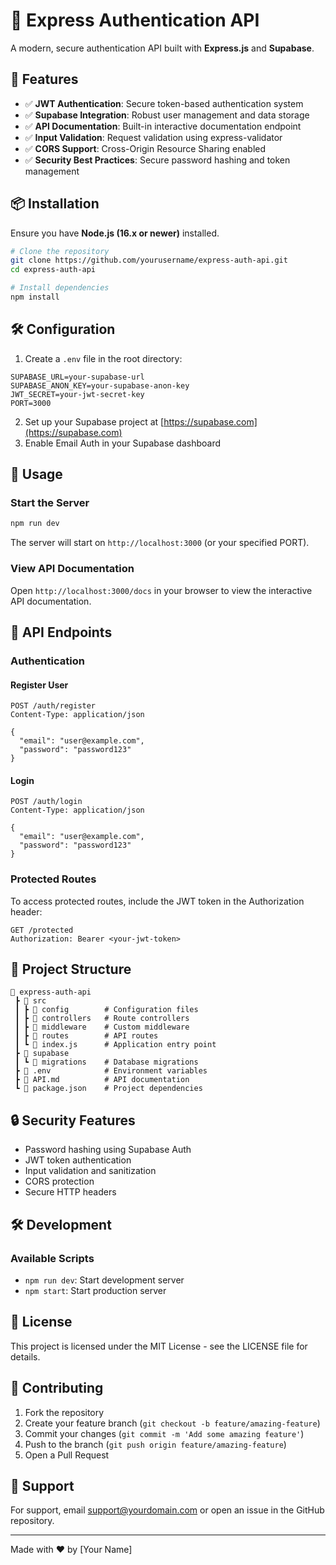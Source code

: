 # 🔐 Express Authentication API

A modern, secure authentication API built with **Express.js** and **Supabase**.

## 🚀 Features

- ✅ **JWT Authentication**: Secure token-based authentication system
- ✅ **Supabase Integration**: Robust user management and data storage
- ✅ **API Documentation**: Built-in interactive documentation endpoint
- ✅ **Input Validation**: Request validation using express-validator
- ✅ **CORS Support**: Cross-Origin Resource Sharing enabled
- ✅ **Security Best Practices**: Secure password hashing and token management

## 📦 Installation

Ensure you have **Node.js (16.x or newer)** installed.

```bash
# Clone the repository
git clone https://github.com/yourusername/express-auth-api.git
cd express-auth-api

# Install dependencies
npm install
```

## 🛠️ Configuration

1. Create a `.env` file in the root directory:
```env
SUPABASE_URL=your-supabase-url
SUPABASE_ANON_KEY=your-supabase-anon-key
JWT_SECRET=your-jwt-secret-key
PORT=3000
```

2. Set up your Supabase project at [https://supabase.com](https://supabase.com)
3. Enable Email Auth in your Supabase dashboard

## 🚀 Usage

### Start the Server
```bash
npm run dev
```

The server will start on `http://localhost:3000` (or your specified PORT).

### View API Documentation
Open `http://localhost:3000/docs` in your browser to view the interactive API documentation.

## 📡 API Endpoints

### Authentication

#### Register User
```http
POST /auth/register
Content-Type: application/json

{
  "email": "user@example.com",
  "password": "password123"
}
```

#### Login
```http
POST /auth/login
Content-Type: application/json

{
  "email": "user@example.com",
  "password": "password123"
}
```

### Protected Routes

To access protected routes, include the JWT token in the Authorization header:
```http
GET /protected
Authorization: Bearer <your-jwt-token>
```

## 📁 Project Structure

```
📂 express-auth-api
 ┣ 📂 src
 ┃ ┣ 📂 config        # Configuration files
 ┃ ┣ 📂 controllers   # Route controllers
 ┃ ┣ 📂 middleware    # Custom middleware
 ┃ ┣ 📂 routes        # API routes
 ┃ ┗ 📜 index.js      # Application entry point
 ┣ 📂 supabase
 ┃ ┗ 📂 migrations    # Database migrations
 ┣ 📜 .env            # Environment variables
 ┣ 📜 API.md          # API documentation
 ┗ 📜 package.json    # Project dependencies
```

## 🔒 Security Features

- Password hashing using Supabase Auth
- JWT token authentication
- Input validation and sanitization
- CORS protection
- Secure HTTP headers

## 🛠️ Development

### Available Scripts

- `npm run dev`: Start development server
- `npm start`: Start production server

## 📜 License

This project is licensed under the MIT License - see the LICENSE file for details.

## 🤝 Contributing

1. Fork the repository
2. Create your feature branch (`git checkout -b feature/amazing-feature`)
3. Commit your changes (`git commit -m 'Add some amazing feature'`)
4. Push to the branch (`git push origin feature/amazing-feature`)
5. Open a Pull Request

## 📢 Support

For support, email support@yourdomain.com or open an issue in the GitHub repository.

---

Made with ❤️ by [Your Name]
